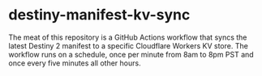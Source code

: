 # destiny-manifest-kv-sync

The meat of this repository is a GitHub Actions workflow that syncs the latest Destiny 2 manifest to a specific Cloudflare Workers KV store.
The workflow runs on a schedule, once per minute from 8am to 8pm PST and once every five minutes all other hours.
